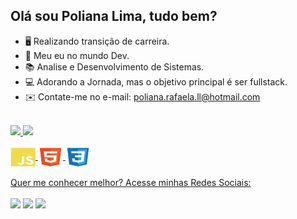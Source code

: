 ## Olá sou Poliana Lima, tudo bem?

- 🖥️ Realizando transição de carreira.
- 🧠 Meu eu no mundo Dev.
- 📚 Analise e  Desenvolvimento de Sistemas.
- 💻 Adorando a Jornada, mas o objetivo principal é ser fullstack.
- ✉️ Contate-me no e-mail: poliana.rafaela.ll@hotmail.com

<br>
<div>
  <a href="https://github.com/poliana_llima">
  <img height="180em" src="https://github-readme-stats.vercel.app/api?username=poliana-llima&show_icons=true&theme=tokyonight&include_all_commits=true&count_private=true"/>
  <img height="180em" src="https://github-readme-stats.vercel.app/api/top-langs/?username=poliana-llima&layout=compact&langs_count=6&theme=tokyonight"/>
</div>
<div style="display: inline_block"><br>
  <img align="center" alt="Js" height="30" width="40" src="https://raw.githubusercontent.com/devicons/devicon/master/icons/javascript/javascript-plain.svg">
  <img align="center" alt="HTML" height="30" width="40" src="https://raw.githubusercontent.com/devicons/devicon/master/icons/html5/html5-original.svg">
  <img align="center" alt="CSS" height="30" width="40" src="https://raw.githubusercontent.com/devicons/devicon/master/icons/css3/css3-original.svg">
</div>

<br>
Quer me conhecer melhor? Acesse minhas Redes Sociais:
<br>
<br>
<div> 
  <a href="https://www.instagram.com/poliana_llima/" target="_blank"><img src="https://img.shields.io/badge/-Instagram-%23E4405F?style=for-the-badge&logo=instagram&logoColor=white" target="_blank"></a>
  <a href = "mailto:pliralima@gmail.com"><img src="https://img.shields.io/badge/-Gmail-%23333?style=for-the-badge&logo=gmail&logoColor=white" target="_blank"></a>
  <a href="https://www.linkedin.com/in/polianallima/" target="_blank"><img src="https://img.shields.io/badge/-LinkedIn-%230077B5?style=for-the-badge&logo=linkedin&logoColor=white" target="_blank"></a> 
  
</div>

